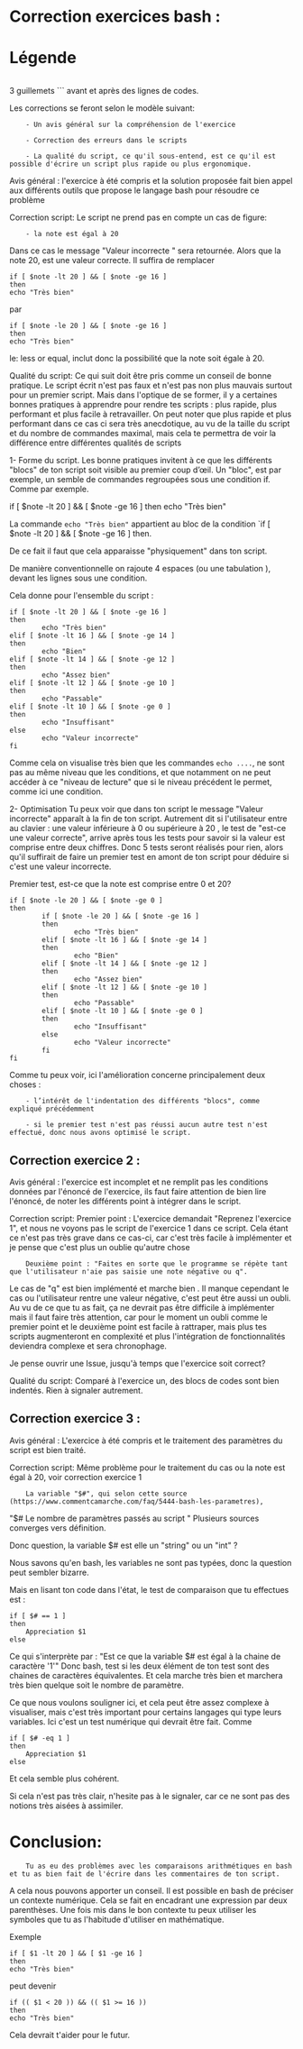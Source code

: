 # Correction exercices bash :

# Légende
```

```


3 guillemets \`\`\` avant et après des lignes de codes.

Les corrections se feront selon le modèle suivant:

        - Un avis général sur la compréhension de l'exercice
		
        - Correction des erreurs dans le scripts
		
        - La qualité du script, ce qu'il sous-entend, est ce qu'il est possible d'écrire un script plus rapide ou plus ergonomique.


Avis général : l'exercice à été compris et la solution proposée fait bien appel aux différents outils que propose le langage bash
pour résoudre ce problème

Correction script:
Le script ne prend pas en compte un cas de figure:

        - la note est égal à 20
		
Dans ce cas le message "Valeur incorrecte " sera retournée.  Alors que la note 20, est une valeur correcte.
Il suffira de remplacer
```
if [ $note -lt 20 ] && [ $note -ge 16 ]
then
echo "Très bien"

```

par

```
if [ $note -le 20 ] && [ $note -ge 16 ]
then
echo "Très bien"
```

le: less or equal, inclut donc la possibilité que la note soit égale à 20.


Qualité du script:
        Ce qui suit doit être pris comme un conseil de bonne pratique. Le script écrit n'est pas faux et n'est pas non plus mauvais surtout pour un premier script. Mais dans l'optique de se former, il y a certaines bonnes pratiques à apprendre pour
rendre tes scripts : plus rapide, plus performant et plus facile à retravailler. On peut noter que plus rapide et plus performant dans ce cas ci sera très anecdotique, au vu de la taille du script et du nombre de commandes maximal, mais cela te permettra de voir la différence entre différentes qualités de scripts


1- Forme du script.
Les bonne pratiques invitent à ce que les différents "blocs" de ton script soit visible au premier coup d’œil.
Un "bloc", est par exemple, un semble de commandes regroupées sous une condition if. Comme par exemple.

if [ $note -lt 20 ] && [ $note -ge 16 ]
then
echo "Très bien"

La commande `echo "Très bien"` appartient au bloc de la condition `if [ $note -lt 20 ] && [ $note -ge 16 ] then.

De ce fait il faut que cela apparaisse "physiquement" dans ton script.

De manière conventionnelle on rajoute 4 espaces (ou une tabulation ), devant les lignes sous une condition.

Cela donne pour l'ensemble du script :

```
if [ $note -lt 20 ] && [ $note -ge 16 ]
then
        echo "Très bien"
elif [ $note -lt 16 ] && [ $note -ge 14 ]
then
        echo "Bien"
elif [ $note -lt 14 ] && [ $note -ge 12 ]
then
        echo "Assez bien"
elif [ $note -lt 12 ] && [ $note -ge 10 ]
then
        echo "Passable"
elif [ $note -lt 10 ] && [ $note -ge 0 ]
then
        echo "Insuffisant"
else
        echo "Valeur incorrecte"
fi
```

Comme cela on visualise très bien que les commandes `echo ....`, ne sont pas au même niveau que les conditions, et que notamment
on ne peut accéder à ce "niveau de lecture" que si le niveau précédent le permet, comme ici une condition.


2- Optimisation
        Tu peux voir que dans ton script le message "Valeur incorrecte" apparaît à la fin de ton script. Autrement dit si l'utilisateur
entre au clavier : une valeur inférieure à 0 ou supérieure à 20 , le test de "est-ce une valeur correcte", arrive après
tous les tests pour savoir si la valeur est comprise entre deux chiffres. Donc 5 tests seront réalisés pour rien, alors qu'il suffirait
de faire un premier test en amont de ton script pour déduire si c'est une valeur incorrecte.

Premier test, est-ce que la note est comprise entre 0 et 20?

```
if [ $note -le 20 ] && [ $note -ge 0 ]
then
        if [ $note -le 20 ] && [ $note -ge 16 ]
        then
                echo "Très bien"
        elif [ $note -lt 16 ] && [ $note -ge 14 ]
        then
                echo "Bien"
        elif [ $note -lt 14 ] && [ $note -ge 12 ]
        then
                echo "Assez bien"
        elif [ $note -lt 12 ] && [ $note -ge 10 ]
        then
                echo "Passable"
        elif [ $note -lt 10 ] && [ $note -ge 0 ]
        then
                echo "Insuffisant"
        else
                echo "Valeur incorrecte"
        fi
fi
```

Comme tu peux voir, ici l'amélioration concerne principalement deux choses :

        - l’intérêt de l'indentation des différents "blocs", comme expliqué précédemment
		
        - si le premier test n'est pas réussi aucun autre test n'est effectué, donc nous avons optimisé le script.





## Correction exercice 2 :



Avis général : l'exercice est incomplet et ne remplit pas les conditions données par l'énoncé de l'exercice, ils faut faire attention
de bien lire l'énoncé, de noter les différents point à intégrer dans le script.


Correction script:
        Premier point : L'exercice demandait "Reprenez l'exercice 1", et nous ne voyons pas le script de l'exercice 1 dans ce script.
Cela étant ce n'est pas très grave dans ce cas-ci, car c'est très facile à implémenter et je pense que c'est plus un oublie qu'autre chose

        Deuxième point : "Faites en sorte que le programme se répète tant que l'utilisateur n'aie pas saisie une note négative ou q".
Le cas de "q" est bien implémenté et marche bien . Il manque cependant le cas ou l'utilisateur rentre une valeur négative, c'est peut être
aussi un oubli. Au vu de ce que tu as fait, ça ne devrait pas être difficile à implémenter mais il faut faire très attention, car pour le moment
un oubli comme le premier point et le deuxième point est facile à rattraper, mais plus tes scripts augmenteront en complexité et plus l'intégration
de fonctionnalités deviendra complexe et sera chronophage.

Je pense ouvrir une Issue, jusqu'à temps que l'exercice soit correct?


Qualité du script:
        Comparé à l'exercice un, des blocs de codes sont bien indentés. Rien à signaler autrement.



## Correction exercice 3 :


Avis général : L'exercice à été compris et le traitement des paramètres du script est bien traité.


Correction script:
        Même problème pour le traitement du cas ou la note est égal à 20, voir correction exercice 1

        La variable "$#", qui selon cette source (https://www.commentcamarche.com/faq/5444-bash-les-parametres),
"$# Le nombre de paramètres passés au script "
Plusieurs sources converges vers définition.

Donc question, la variable $# est elle un "string" ou un "int" ?

Nous savons qu'en bash, les variables ne sont pas typées, donc la question peut sembler bizarre.

Mais en lisant ton code dans l'état, le test de comparaison que tu effectues est :

```
if [ $# == 1 ]
then
    Appreciation $1
else
```

Ce qui s'interprète par : "Est ce que la variable $# est égal à la chaine de caractère '1'"
Donc bash, test si les deux élément de ton test sont des chaines de caractères équivalentes.
Et cela marche très bien et marchera très bien quelque soit le nombre de paramètre.

Ce que nous voulons souligner ici, et cela peut être assez complexe à visualiser, mais c'est très important pour certains langages
qui type leurs variables. Ici c'est un test numérique qui devrait être fait. Comme

```
if [ $# -eq 1 ]
then
    Appreciation $1
else
```

Et cela semble plus cohérent.

Si cela n'est pas très clair, n'hesite pas à le signaler, car ce ne sont pas des notions très aisées à assimiler.







# Conclusion:
        Tu as eu des problèmes avec les comparaisons arithmétiques en bash et tu as bien fait de l'écrire dans les commentaires de ton script.
A cela nous pouvons apporter un conseil. Il est possible en bash de préciser un contexte numérique. Cela se fait en encadrant
une expression par deux parenthèses. Une fois mis dans le bon contexte tu peux utiliser les symboles que tu as l'habitude d'utiliser
en mathématique.

Exemple

```
if [ $1 -lt 20 ] && [ $1 -ge 16 ]
then
echo "Très bien"
```

peut devenir


```
if (( $1 < 20 )) && (( $1 >= 16 ))
then
echo "Très bien"
```


Cela devrait t'aider pour le futur.
